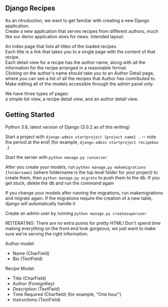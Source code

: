 ## Django Recipes
As an ntroduction, we want to get familiar with creating a new Django application.  
Create a new application that serves recipes from different authors, much like our demo application does for news. Intended layout:  

An index page that lists all titles of the loaded recipes.  
Each title is a link that takes you to a single page with the content of that recipe.  
Each detail view for a recipe has the author name, along with all the information for the recipe arranged in a reasonable format.  
Clicking on the author's name should take you to an Author Detail page, where you can see a list of all the recipes that Author has contributed to.  
Make editing all of the models accessible through the admin panel only.  

We have three types of pages:  
a simple list view, a recipe detail view, and an author detail view.

## Getting Started

Python 3.8, latest version of Django (3.0.2 as of this writing)  

Start a project with `django-admin startproject {project name} .` -- note the period at the end! (for example, `django-admin startproject recipebox .`)  

Start the server with `python manage.py runserver`  

After you create your models, run `python manage.py makemigrations {foldername}` (where foldername is the top level folder for your project) to create them, then `python manage.py migrate` to push them to the db. If you get stuck, delete the db and run the command again  

If you change your models after running the migrations, run makemigrations and migrate again. If the migrations require the creation of a new table, django will automatically handle it  

Create an admin user by running `python manage.py createsuperuser`  

REITERATING: There are no extra points for pretty HTML! Don't spend time making everything on the front end look gorgeous; we just want to make sure we're serving the right information.  

Author model:  
- Name (CharField)  
- Bio (TextField)  

Recipe Model:  
- Title (CharField)
- Author (ForeignKey)
- Description (TextField)
- Time Required (Charfield) (for example, "One hour")
- Instructions (TextField)